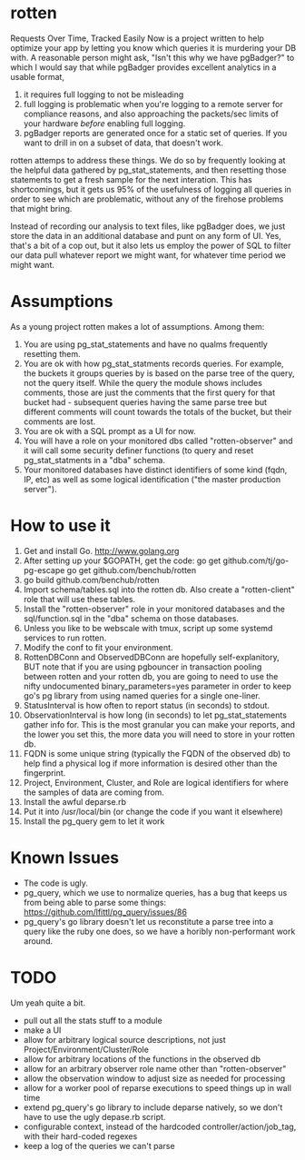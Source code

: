rotten
======
Requests Over Time, Tracked Easily Now is a project written to help optimize your app
by letting you know which queries it is murdering your DB with. A reasonable person
might ask, "Isn't this why we have pgBadger?" to which I would say that while 
pgBadger provides excellent analytics in a usable format, 

1. it requires full logging to not be misleading
2. full logging is problematic when you're logging to a remote server for compliance 
   reasons, and also approaching the packets/sec limits of your hardware _before_ 
   enabling full logging.
3. pgBadger reports are generated once for a static set of queries. If you want to 
   drill in on a subset of data, that doesn't work.

rotten attemps to address these things. We do so by frequently looking at the helpful
data gathered by pg_stat_statements, and then resetting those statements to get a fresh
sample for the next interation. This has shortcomings, but it gets us 95% of the 
usefulness of logging all queries in order to see which are problematic, without any of
the firehose problems that might bring.

Instead of recording our analysis to text files, like pgBadger does, we just store the 
data in an additional database and punt on any form of UI. Yes, that's a bit of a cop
out, but it also lets us employ the power of SQL to filter our data pull whatever report
we might want, for whatever time period we might want. 


Assumptions
===========
As a young project rotten makes a lot of assumptions. Among them:

1. You are using pg_stat_statements and have no qualms frequently resetting them.
2. You are ok with how pg_stat_statments records queries. For example, the buckets
   it groups queries by is based on the parse tree of the query, not the query itself.
   While the query the module shows includes comments, those are just the comments that
   the first query for that bucket had - subsequent queries having the same parse tree 
   but different comments will count towards the totals of the bucket, but their comments
   are lost.
3. You are ok with a SQL prompt as a UI for now.
4. You will have a role on your monitored dbs called "rotten-observer" and it will call
   some security definer functions (to query and reset pg_stat_statments in a "dba" schema.
5. Your monitored databases have distinct identifiers of some kind (fqdn, IP, etc) as well
   as some logical identification ("the master production server").

How to use it
=============
1. Get and install Go. http://www.golang.org
2. After setting up your $GOPATH, get the code:
  go get github.com/tj/go-pg-escape
  go get github.com/benchub/rotten
3. go build github.com/benchub/rotten
4. Import schema/tables.sql into the rotten db. Also create a "rotten-client" role that 
   will use these tables.
5. Install the "rotten-observer" role in your monitored databases and the sql/function.sql
   in the "dba" schema on those databases. 
6. Unless you like to be webscale with tmux, script up some systemd services to run rotten.
7. Modify the conf to fit your environment.
  1. RottenDBConn and ObservedDBConn are hopefully self-explanitory, BUT note that if you
     are using pgbouncer in transaction pooling between rotten and your rotten db, you are
     going to need to use the nifty undocumented binary_parameters=yes parameter in order
     to keep go's pg library from using named queries for a single one-liner. 
  2. StatusInterval is how often to report status (in seconds) to stdout.
  3. ObservationInterval is how long (in seconds) to let pg_stat_statements gather info 
     for. This is the most granular you can make your reports, and the lower you set this,
     the more data you will need to store in your rotten db.
  4. FQDN is some unique string (typically the FQDN of the observed db) to help find a 
     physical log if more information is desired other than the fingerprint.
  5. Project, Environment, Cluster, and Role are logical identifiers for where the samples
     of data are coming from. 
8. Install the awful deparse.rb
  1. Put it into /usr/local/bin (or change the code if you want it elsewhere)
  2. Install the pg_query gem to let it work

Known Issues
============
- The code is ugly.
- pg_query, which we use to normalize queries, has a bug that keeps us from being able to parse
  some things: https://github.com/lfittl/pg_query/issues/86
- pg_query's go library doesn't let us reconstitute a parse tree into a query like the ruby one
  does, so we have a horibly non-performant work around.

TODO
====
Um yeah quite a bit.

- pull out all the stats stuff to a module
- make a UI
- allow for arbitrary logical source descriptions, not just Project/Environment/Cluster/Role
- allow for arbitrary locations of the functions in the observed db
- allow for an arbitrary observer role name other than "rotten-observer"
- allow the observation window to adjust size as needed for processing
- allow for a worker pool of reparse executions to speed things up in wall time
- extend pg_query's go library to include deparse natively, so we don't have to use the ugly depase.rb script.
- configurable context, instead of the hardcoded controller/action/job_tag, with their hard-coded regexes
- keep a log of the queries we can't parse